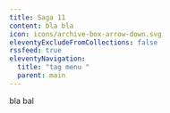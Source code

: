 ```yaml
---
title: Saga 11
content: b﻿la bla
icon: icons/archive-box-arrow-down.svg
eleventyExcludeFromCollections: false
rssfeed: true
eleventyNavigation:
  title: "tag menu "
  parent: main
---
```

b﻿la bal